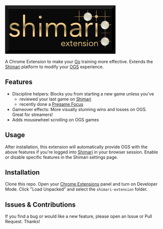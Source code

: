 ![Shimari Extension](https://github.com/christiancodes/shimari-extension/blob/main/img/shimari-extension-border.png "Shimari Extension")

A Chrome Extension to make your [Go](https://en.wikipedia.org/wiki/Go_(game)) training more effective. Extends the [Shimari](https://mirthturtle.com/go) platform to modify your [OGS](https://online-go.com/) experience.


## Features

- Discipline helpers: Blocks you from starting a new game unless you've
  - reviewed your last game on [Shimari](https://mirthturtle.com/go)
  - recently done a [Pregame Focus](https://mirthturtle.com/go/pregame)
- Gameover effects: More visually stunning wins and losses on OGS. Great for streamers!
- Adds mousewheel scrolling on OGS games


## Usage

After installation, this extension will automatically provide OGS with the above features if you're logged into [Shimari](https://mirthturtle.com/go) in your browser session. Enable or disable specific features in the Shimari settings page.


## Installation

Clone this repo. Open your [Chrome Extensions](chrome://extensions/) panel and turn on Developer Mode. Click "Load Unpacked" and select the `shimari-extension` folder.


## Issues & Contributions

If you find a bug or would like a new feature, please open an Issue or Pull Request. Thanks!
